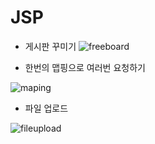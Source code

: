 # JSP

- 게시판 꾸미기
![freeboard](https://github.com/soo-jin-lim/JSP/assets/123914453/a60c5234-fa4e-4512-ae25-4d2f70523ea2)

- 한번의 맵핑으로 여러번 요청하기
  
![maping](https://github.com/soo-jin-lim/JSP/assets/123914453/18adc4ee-c11a-43a0-bfe2-9074520a0c27)

- 파일 업로드
  
![fileupload](https://github.com/soo-jin-lim/JSP/assets/123914453/69e5a5b5-1590-4126-ae1f-6a6caa38fbc3)


